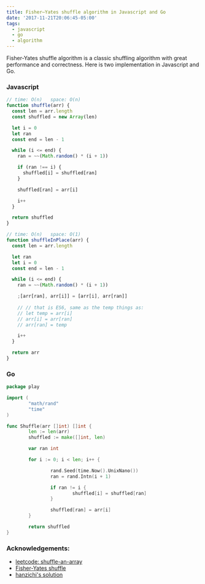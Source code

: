 ```yaml
---
title: Fisher–Yates shuffle algorithm in Javascript and Go
date: '2017-11-21T20:06:45-05:00'
tags:
  - javascript
  - go
  - algorithm
---
```

 Fisher-Yates shuffle algorithm is a classic shuffling algorithm with great performance and correctness. Here is two implementation in Javascript and Go.

### Javascript
```js
// time: O(n)   space: O(n)
function shuffle(arr) {
  const len = arr.length
  const shuffled = new Array(len)

  let i = 0
  let ran
  const end = len - 1

  while (i <= end) {
    ran = ~~(Math.random() * (i + 1))

    if (ran !== i) {
      shuffled[i] = shuffled[ran]
    }

    shuffled[ran] = arr[i]

    i++
  }

  return shuffled
}

// time: O(n)   space: O(1)
function shuffleInPlace(arr) {
  const len = arr.length

  let ran
  let i = 0
  const end = len - 1

  while (i <= end) {
    ran = ~~(Math.random() * (i + 1))

    ;[arr[ran], arr[i]] = [arr[i], arr[ran]]
    
    // // that is ES6, same as the temp things as:
    // let temp = arr[i]
    // arr[i] = arr[ran]
    // arr[ran] = temp

    i++
  }

  return arr
}

```

### Go

```go
package play

import (
        "math/rand"
        "time"
)

func Shuffle(arr []int) []int {
        len := len(arr)
        shuffled := make([]int, len)

        var ran int

        for i := 0; i < len; i++ {

                rand.Seed(time.Now().UnixNano())
                ran = rand.Intn(i + 1)

                if ran != i {
                        shuffled[i] = shuffled[ran]
                }

                shuffled[ran] = arr[i]
        }

        return shuffled
}

```

### Acknowledgements:

* [leetcode: shuffle-an-array](https://leetcode.com/problems/shuffle-an-array/)
* [Fisher-Yates shuffle](https://www.wikiwand.com/en/Fisher%E2%80%93Yates_shuffle)
* [hanzichi's solution](https://github.com/hanzichi/leetcode/blob/master/Algorithms/Shuffle%20an%20Array/shuffle-an-array.js)

